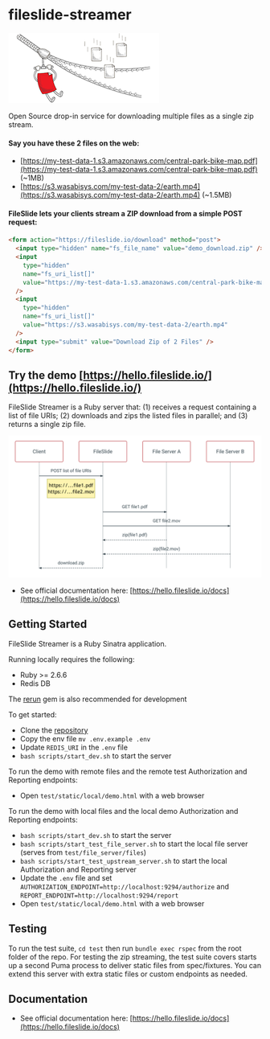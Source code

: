 # fileslide-streamer

![Header Cartoon](doc/fileslide-streamer-header.png)

Open Source drop-in service for downloading multiple files as a single zip stream.

#### Say you have these 2 files on the web:

- [https://my-test-data-1.s3.amazonaws.com/central-park-bike-map.pdf](https://my-test-data-1.s3.amazonaws.com/central-park-bike-map.pdf) (~1MB)
- [https://s3.wasabisys.com/my-test-data-2/earth.mp4](https://s3.wasabisys.com/my-test-data-2/earth.mp4) (~1.5MB)

#### FileSlide lets your clients stream a ZIP download from a simple POST request:

```html
<form action="https://fileslide.io/download" method="post">
  <input type="hidden" name="fs_file_name" value="demo_download.zip" />
  <input
    type="hidden"
    name="fs_uri_list[]"
    value="https://my-test-data-1.s3.amazonaws.com/central-park-bike-map.pdf"
  />
  <input
    type="hidden"
    name="fs_uri_list[]"
    value="https://s3.wasabisys.com/my-test-data-2/earth.mp4"
  />
  <input type="submit" value="Download Zip of 2 Files" />
</form>
```

## Try the demo [https://hello.fileslide.io/](https://hello.fileslide.io/)

FileSlide Streamer is a Ruby server that: (1) receives a request containing a list of file URIs; (2) downloads and zips the listed files in parallel; and (3) returns a single zip file.

![Sequence Diagram](doc/fileslide-streamer-seq-diagram.png)

- See official documentation here: [https://hello.fileslide.io/docs](https://hello.fileslide.io/docs)

## Getting Started

FileSlide Streamer is a Ruby Sinatra application.

Running locally requires the following:

- Ruby >= 2.6.6
- Redis DB

The [rerun](https://github.com/alexch/rerun) gem is also recommended for development

To get started:

- Clone the [repository](https://github.com/whitebrick/fileslide-streamer)
- Copy the env file `mv .env.example .env`
- Update `REDIS_URI` in the `.env` file
- `bash scripts/start_dev.sh` to start the server

To run the demo with remote files and the remote test Authorization and Reporting endpoints:

- Open `test/static/local/demo.html` with a web browser

To run the demo with local files and the local demo Authorization and Reporting endpoints:

- `bash scripts/start_dev.sh` to start the server
- `bash scripts/start_test_file_server.sh` to start the local file server (serves from `test/file_server/files`)
- `bash scripts/start_test_upstream_server.sh` to start the local Authorization and Reporting server
- Update the `.env` file and set `AUTHORIZATION_ENDPOINT=http://localhost:9294/authorize` and
  `REPORT_ENDPOINT=http://localhost:9294/report`
- Open `test/static/local/demo.html` with a web browser

## Testing

To run the test suite, `cd test` then run `bundle exec rspec` from the root folder of the repo. For testing the zip streaming, the test suite covers starts up a second Puma process to deliver static files from spec/fixtures. You can extend this server with extra static files or custom endpoints as needed.

## Documentation

- See official documentation here: [https://hello.fileslide.io/docs](https://hello.fileslide.io/docs)
